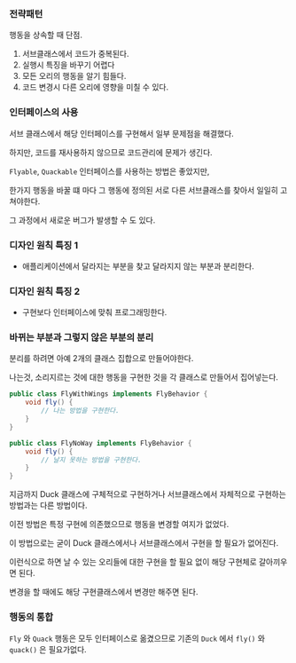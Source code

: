 
### 전략패턴


행동을 상속할 때 단점.
1. 서브클래스에서 코드가 중복된다.
2. 실행시 특징을 바꾸기 어렵다
3. 모든 오리의 행동을 알기 힘들다.
4. 코드 변경시 다른 오리에 영향을 미칠 수 있다.
     


### 인터페이스의 사용

서브 클래스에서 해당 인터페이스를 구현해서 일부 문제점을 해결했다.

하지만, 코드를 재사용하지 않으므로 코드관리에 문제가 생긴다.

`Flyable`, `Quackable` 인터페이스를 사용하는 방법은 좋았지만, 

한가지 행동을 바꿀 떄 마다 그 행동에 정의된 서로 다른 서브클래스를 찾아서 일일히 고쳐야한다.

그 과정에서 새로운 버그가 발생할 수 도 있다.



### 디자인 원칙 특징 1

- 애플리케이션에서 달라지는 부분을 찾고 달라지지 않는 부분과 분리한다.

### 디자인 원칙 특징 2

- 구현보다 인터페이스에 맞춰 프로그래밍한다.



### 바뀌는 부분과 그렇지 않은 부분의 분리

분리를 하려면 아예 2개의 클래스 집합으로 만들어야한다.

나는것, 소리지르는 것에 대한 행동을 구현한 것을 각 클래스로 만들어서 집어넣는다.

```java
public class FlyWithWings implements FlyBehavior {
    void fly() {
        // 나는 방법을 구현한다.
    }
}

public class FlyNoWay implements FlyBehavior {
    void fly() {
        // 날지 못하는 방법을 구현한다.
    }
}
```

지금까지 Duck 클래스에 구체적으로 구현하거나 서브클래스에서 자체적으로 구현하는 방법과는 다른 방법이다.

이전 방법은 특정 구현에 의존했으므로 행동을 변경할 여지가 없었다.

이 방법으로는 굳이 Duck 클래스에서나 서브클래스에서 구현을 할 필요가 없어진다.

이런식으로 하면 날 수 있는 오리들에 대한 구현을 할 필요 없이 해당 구현체로 갈아끼우면 된다.

변경을 할 때에도 해당 구현클래스에서 변경만 해주면 된다.


### 행동의 통합

`Fly` 와 `Quack` 행동은 모두 인터페이스로 옮겼으므로 기존의 `Duck` 에서 `fly()` 와 `quack()` 은 필요가없다.







